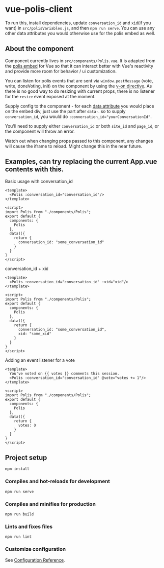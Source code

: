 # vue-polis-client
To run this, install dependencies, update `conversation_id` and `xid`(if you want) in `src/polisVariables.js`, and then `npm run serve`. You can use any other data attributes you would otherwise use for the polis embed as well.

## About the component
Component currently lives in `src/components/Polis.vue`. It is adapted from the [polis embed](https://pol.is/embed.js) for Vue so that it can interact better with Vue's reactivity and provide more room for behavior / ui customization.

You can listen for polis events that are sent via `window.postMessage` (vote, write, doneVoting, init) on the component by using the [v-on directive](https://vuejs.org/v2/guide/events.html). As there is no good way to do resizing with current props, there is no listener for the `resize` event exposed at the moment.

Supply config to the component - for each [data attribute](https://roamresearch.com/#/app/polis-methods/page/urQE1Ik_L) you would place on the embed div, just use the part after `data-`. so to supply `conversation_id`, you would do `:conversation_id="yourConversationId"`.

You'll need to supply either `conversation_id` or both `site_id` and `page_id`, or the component will throw an error.

Watch out when changing props passed to this component, any changes will cause the iframe to reload. Might change this in the near future.

## Examples, can try replacing the current App.vue contents with this.
Basic usage with conversation_id
```
<template>
  <Polis :conversation_id="conversation_id"/>
</template>

<script>
import Polis from "./components/Polis";
export default {
  components: {
    Polis
  },
  data(){
    return {
      conversation_id: "some_conversation_id"
    }
  }
}
</script>
```

conversation_id + xid
```
<template>
  <Polis :conversation_id="conversation_id" :xid="xid"/>
</template>

<script>
import Polis from "./components/Polis";
export default {
  components: {
    Polis
  },
  data(){
    return {
      conversation_id: "some_conversation_id",
      xid: "some_xid"
    }
  }
}
</script>
```


Adding an event listener for a vote
```
<template>
  You've voted on {{ votes }} comments this session.
  <Polis :conversation_id="conversation_id" @vote="votes += 1"/>
</template>

<script>
import Polis from "./components/Polis";
export default {
  components: {
    Polis
  },
  data(){
    return {
      votes: 0
    }
  }
}
</script>
```

## Project setup
```
npm install
```

### Compiles and hot-reloads for development
```
npm run serve
```

### Compiles and minifies for production
```
npm run build
```

### Lints and fixes files
```
npm run lint
```

### Customize configuration
See [Configuration Reference](https://cli.vuejs.org/config/).
